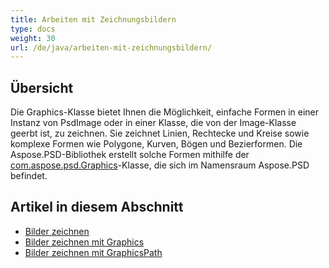 ```yaml
---
title: Arbeiten mit Zeichnungsbildern
type: docs
weight: 30
url: /de/java/arbeiten-mit-zeichnungsbildern/
---
```



## **Übersicht**
Die Graphics-Klasse bietet Ihnen die Möglichkeit, einfache Formen in einer Instanz von PsdImage oder in einer Klasse, die von der Image-Klasse geerbt ist, zu zeichnen. Sie zeichnet Linien, Rechtecke und Kreise sowie komplexe Formen wie Polygone, Kurven, Bögen und Bezierformen. Die Aspose.PSD-Bibliothek erstellt solche Formen mithilfe der [com.aspose.psd.Graphics](https://reference.aspose.com/psd/java/com.aspose.psd.class-use/Graphics)-Klasse, die sich im Namensraum Aspose.PSD befindet.


## **Artikel in diesem Abschnitt**
- [Bilder zeichnen](/psd/de/java/bilder-zeichnen/)
- [Bilder zeichnen mit Graphics](/psd/de/java/bilder-zeichnen-mit-graphics/)
- [Bilder zeichnen mit GraphicsPath](/psd/de/java/bilder-zeichnen-mit-graphicpath/)

